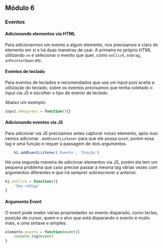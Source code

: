 ## Módulo 6

### Eventos

#### Adicionando elementos via HTML

Para adicionarmos um evento a algum elemento, nos precisamos e claro do elemento em si e há duas maneiras de usar. A primeira no próprio HTML utilizando `on` e selecionar o evento que quer, como `onClick`, `onDrag`, `onPointerDown` etc.

#### Eventos de teclado

Para eventos de teclados e recomendados que use um input pois aceita a utilização do teclado, sobre os eventos precisamos que tenha coletado o input via JS e escolher o tipo de evento de teclado.

Abaixo um exemplo:  
```js
input.okeypress = function(){}
```

#### Adicionando eventos via JS

Para adicionar via JS precisamos antes capturar nosso elemento, após isso iremos adicionar `.AddEventListener` para que ele possa ouvir, porém essa tag e uma função e requer a passagem de dois argumentos.

```js
    h1.addEventListener('Evento', 'Função')
```

Há uma segunda maneira de adicionar elementos via JS, porém ela tem um pequena problema que caso precise passar a mesma tag várias vezes com argumentos diferentes e que irá semprer sobrescrever a anterior.

```js
h1.onClick = function(){
    'Seu código'
}
```

#### Argumento Event
O event pode exebir várias propriedades so evento disparado, como teclas, posição de cursor, quem e o alvo que está disparando o evento e muito mais, e uma sintaxe e simples:
```js
elemento.evento = function(event){
    console.log(event)
}
```
